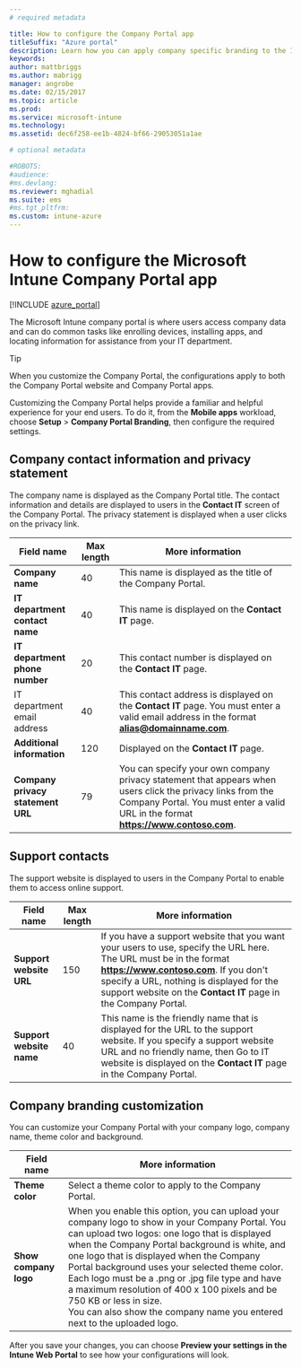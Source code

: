 ```yaml
---
# required metadata

title: How to configure the Company Portal app
titleSuffix: "Azure portal"
description: Learn how you can apply company specific branding to the Intune Company Portal app. "
keywords:
author: mattbriggs
ms.author: mabrigg
manager: angrobe
ms.date: 02/15/2017
ms.topic: article
ms.prod:
ms.service: microsoft-intune
ms.technology:
ms.assetid: dec6f258-ee1b-4824-bf66-29053051a1ae

# optional metadata

#ROBOTS:
#audience:
#ms.devlang:
ms.reviewer: mghadial
ms.suite: ems
#ms.tgt_pltfrm:
ms.custom: intune-azure
---
```


# How to configure the Microsoft Intune Company Portal app

[!INCLUDE [azure_portal](./includes/azure_portal.md)]

The Microsoft Intune company portal is where users access company data and can do common tasks like enrolling devices, installing apps, and locating information for assistance from your IT department.        

> [!Tip]        
> When you customize the Company Portal, the configurations apply to both the Company Portal website and Company Portal apps.       

Customizing the Company Portal helps provide a familiar and helpful experience for your end users. To do it, from the **Mobile apps** workload, choose  **Setup** > **Company Portal Branding**, then configure the required settings.      

## Company contact information and privacy statement        
The company name is displayed as the Company Portal title. The contact information and details are displayed to users in the **Contact IT** screen of the Company Portal. The privacy statement is displayed when a user clicks on the privacy link.        


|                   Field name                   | Max length |                                                                                                More information                                                                                                |
|------------------------------------------------|------------|----------------------------------------------------------------------------------------------------------------------------------------------------------------------------------------------------------------|
|         <strong>Company name</strong>          |     40     |                                                                           This name is displayed as the title of the Company Portal.                                                                           |
|  <strong>IT department contact name</strong>   |     40     |                                                                        This name is displayed on the <strong>Contact IT</strong> page.                                                                         |
|  <strong>IT department phone number</strong>   |     20     |                                                                   This contact number is displayed on the <strong>Contact IT</strong> page.                                                                    |
|          IT department email address           |     40     |                      This contact address is displayed on the <strong>Contact IT</strong> page. You must enter a valid email address in the format <strong>alias@domainname.com</strong>.                      |
|    <strong>Additional information</strong>     |    120     |                                                                               Displayed on the <strong>Contact IT</strong> page.                                                                               |
| <strong>Company privacy statement URL</strong> |     79     | You can specify your own company privacy statement that appears when users click the privacy links from the Company Portal. You must enter a valid URL in the format <strong>https://www.contoso.com</strong>. |

## Support contacts     
The support website is displayed to users in the Company Portal to enable them to access online support.        



|Field name|Max length|More information|        
|-|-|-|     
|**Support website URL**|150|If you have a support website that you want your users to use, specify the URL here. The URL must be in the format **https://www.contoso.com**. If you don't specify a URL, nothing is displayed for the support website on the **Contact IT** page in the Company Portal.|        
|**Support website name**|40|This name is the friendly name that is displayed for the URL to the support website. If you specify a support website URL and no friendly name, then Go to IT website is displayed on the **Contact IT** page in the Company Portal.       

## Company branding customization       
You can customize your Company Portal with your company logo, company name, theme color and background.     



|Field name|More information|       
|-|-|       
|**Theme color**|Select a theme color to apply to the Company Portal.|      
|**Show company logo**|When you enable this option, you can upload your company logo to show in your Company Portal. You can upload two logos: one logo that is displayed when the Company Portal background is white, and one logo that is displayed when the Company Portal background uses your selected theme color. Each logo must be a .png or .jpg file type and have a maximum resolution of 400 x 100 pixels and be 750 KB or less in size.<br>You can also show the company name you entered next to the uploaded logo.|      

After you save your changes, you can choose **Preview your settings in the Intune Web Portal** to see how your configurations will look.
